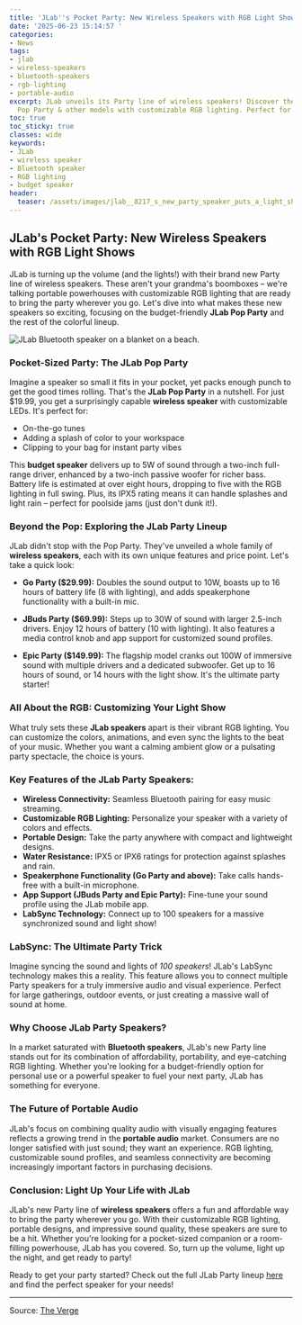```yaml
---
title: 'JLab''s Pocket Party: New Wireless Speakers with RGB Light Shows'
date: '2025-06-23 15:14:57 '
categories:
- News
tags:
- jlab
- wireless-speakers
- bluetooth-speakers
- rgb-lighting
- portable-audio
excerpt: JLab unveils its Party line of wireless speakers! Discover the pocket-sized
  Pop Party & other models with customizable RGB lighting. Perfect for on-the-go tunes!
toc: true
toc_sticky: true
classes: wide
keywords:
- JLab
- wireless speaker
- Bluetooth speaker
- RGB lighting
- budget speaker
header:
  teaser: /assets/images/jlab__8217_s_new_party_speaker_puts_a_light_show_i_20250623151456.jpg
---
```


## JLab's Pocket Party: New Wireless Speakers with RGB Light Shows

JLab is turning up the volume (and the lights!) with their brand new Party line of wireless speakers. These aren't your grandma's boomboxes – we're talking portable powerhouses with customizable RGB lighting that are ready to bring the party wherever you go. Let's dive into what makes these new speakers so exciting, focusing on the budget-friendly **JLab Pop Party** and the rest of the colorful lineup.

![JLab Bluetooth speaker on a blanket on a beach.](https://platform.theverge.com/wp-content/uploads/sites/2/2025/06/jlab1.jpg?quality=90&strip=all&crop=0,0,100,100)

### Pocket-Sized Party: The JLab Pop Party

Imagine a speaker so small it fits in your pocket, yet packs enough punch to get the good times rolling. That's the **JLab Pop Party** in a nutshell. For just $19.99, you get a surprisingly capable **wireless speaker** with customizable LEDs. It's perfect for:

*   On-the-go tunes
*   Adding a splash of color to your workspace
*   Clipping to your bag for instant party vibes

This **budget speaker** delivers up to 5W of sound through a two-inch full-range driver, enhanced by a two-inch passive woofer for richer bass. Battery life is estimated at over eight hours, dropping to five with the RGB lighting in full swing. Plus, its IPX5 rating means it can handle splashes and light rain – perfect for poolside jams (just don't dunk it!).

### Beyond the Pop: Exploring the JLab Party Lineup

JLab didn't stop with the Pop Party. They've unveiled a whole family of **wireless speakers**, each with its own unique features and price point. Let's take a quick look:

*   **Go Party ($29.99):** Doubles the sound output to 10W, boasts up to 16 hours of battery life (8 with lighting), and adds speakerphone functionality with a built-in mic.

*   **JBuds Party ($69.99):** Steps up to 30W of sound with larger 2.5-inch drivers. Enjoy 12 hours of battery (10 with lighting). It also features a media control knob and app support for customized sound profiles.

*   **Epic Party ($149.99):** The flagship model cranks out 100W of immersive sound with multiple drivers and a dedicated subwoofer. Get up to 16 hours of sound, or 14 hours with the light show. It's the ultimate party starter!

### All About the RGB: Customizing Your Light Show

What truly sets these **JLab speakers** apart is their vibrant RGB lighting. You can customize the colors, animations, and even sync the lights to the beat of your music. Whether you want a calming ambient glow or a pulsating party spectacle, the choice is yours.

### Key Features of the JLab Party Speakers:

*   **Wireless Connectivity:** Seamless Bluetooth pairing for easy music streaming.
*   **Customizable RGB Lighting:** Personalize your speaker with a variety of colors and effects.
*   **Portable Design:** Take the party anywhere with compact and lightweight designs.
*   **Water Resistance:** IPX5 or IPX6 ratings for protection against splashes and rain.
*   **Speakerphone Functionality (Go Party and above):** Take calls hands-free with a built-in microphone.
*   **App Support (JBuds Party and Epic Party):** Fine-tune your sound profile using the JLab mobile app.
*   **LabSync Technology:** Connect up to 100 speakers for a massive synchronized sound and light show!

### LabSync: The Ultimate Party Trick

Imagine syncing the sound and lights of *100 speakers*! JLab's LabSync technology makes this a reality. This feature allows you to connect multiple Party speakers for a truly immersive audio and visual experience. Perfect for large gatherings, outdoor events, or just creating a massive wall of sound at home.

### Why Choose JLab Party Speakers?

In a market saturated with **Bluetooth speakers**, JLab's new Party line stands out for its combination of affordability, portability, and eye-catching RGB lighting. Whether you're looking for a budget-friendly option for personal use or a powerful speaker to fuel your next party, JLab has something for everyone.

### The Future of Portable Audio

JLab's focus on combining quality audio with visually engaging features reflects a growing trend in the **portable audio** market. Consumers are no longer satisfied with just sound; they want an experience. RGB lighting, customizable sound profiles, and seamless connectivity are becoming increasingly important factors in purchasing decisions.

### Conclusion: Light Up Your Life with JLab

JLab's new Party line of **wireless speakers** offers a fun and affordable way to bring the party wherever you go. With their customizable RGB lighting, portable designs, and impressive sound quality, these speakers are sure to be a hit. Whether you're looking for a pocket-sized companion or a room-filling powerhouse, JLab has you covered. So, turn up the volume, light up the night, and get ready to party!

Ready to get your party started? Check out the full JLab Party lineup [here](https://www.jlab.com/collections/portable-bluetooth-speakers) and find the perfect speaker for your needs!

---

Source: [The Verge](https://www.theverge.com/news/691137/jlab-bluetooth-party-speakers-pop-go-epic-jbuds)